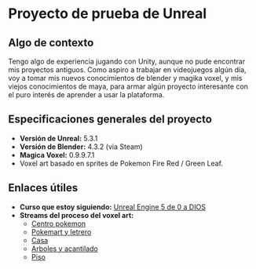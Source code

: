 # Proyecto de prueba de Unreal
## Algo de contexto
Tengo algo de experiencia jugando con Unity, aunque no pude encontrar mis proyectos antiguos. Como aspiro a trabajar en videojuegos algún día, voy a tomar mis nuevos conocimientos de blender y magika voxel, y mis viejos conocimientos de maya, para armar algún proyecto interesante con el puro interés de aprender a usar la plataforma. 

## Especificaciones generales del proyecto
- **Versión de Unreal:** 5.3.1
- **Versión de Blender:** 4.3.2 (via Steam)
- **Magica Voxel:** 0.9.9.7.1
- Voxel art basado en sprites de Pokemon Fire Red / Green Leaf.

## Enlaces útiles
- **Curso que estoy siguiendo:** [Unreal Engine 5 de 0 a DIOS](https://www.udemy.com/course/unreal-engine-5-de-0-a-dios/)
- **Streams del proceso del voxel art:**
    - [Centro pokemon](https://youtu.be/GIR5NquZwYw)
    - [Pokemart y letrero](https://youtu.be/6u3sdpBrLZo)
    - [Casa](https://youtu.be/IrVfV9UdBjQ)
    - [Arboles y acantilado](https://youtu.be/EcnHdxf6AH8)
    - [Piso](https://youtu.be/1RKBbCjGsfY)
